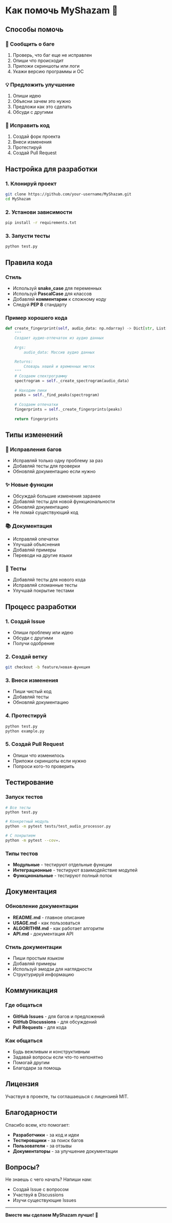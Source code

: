 # Как помочь MyShazam 🤝

## Способы помочь

### 🐛 Сообщить о баге
1. Проверь, что баг еще не исправлен
2. Опиши что происходит
3. Приложи скриншоты или логи
4. Укажи версию программы и ОС

### 💡 Предложить улучшение
1. Опиши идею
2. Объясни зачем это нужно
3. Предложи как это сделать
4. Обсуди с другими

### 🔧 Исправить код
1. Создай форк проекта
2. Внеси изменения
3. Протестируй
4. Создай Pull Request

## Настройка для разработки

### 1. Клонируй проект
```bash
git clone https://github.com/your-username/MyShazam.git
cd MyShazam
```

### 2. Установи зависимости
```bash
pip install -r requirements.txt
```

### 3. Запусти тесты
```bash
python test.py
```

## Правила кода

### Стиль
- Используй **snake_case** для переменных
- Используй **PascalCase** для классов
- Добавляй **комментарии** к сложному коду
- Следуй **PEP 8** стандарту

### Пример хорошего кода
```python
def create_fingerprint(self, audio_data: np.ndarray) -> Dict[str, List[Tuple[int, int]]]:
    """
    Создает аудио-отпечаток из аудио данных
    
    Args:
        audio_data: Массив аудио данных
        
    Returns:
        Словарь хешей и временных меток
    """
    # Создаем спектрограмму
    spectrogram = self._create_spectrogram(audio_data)
    
    # Находим пики
    peaks = self._find_peaks(spectrogram)
    
    # Создаем отпечатки
    fingerprints = self._create_fingerprints(peaks)
    
    return fingerprints
```

## Типы изменений

### 🐛 Исправления багов
- Исправляй только одну проблему за раз
- Добавляй тесты для проверки
- Обновляй документацию если нужно

### ✨ Новые функции
- Обсуждай большие изменения заранее
- Добавляй тесты для новой функциональности
- Обновляй документацию
- Не ломай существующий код

### 📚 Документация
- Исправляй опечатки
- Улучшай объяснения
- Добавляй примеры
- Переводи на другие языки

### 🧪 Тесты
- Добавляй тесты для нового кода
- Исправляй сломанные тесты
- Улучшай покрытие тестами

## Процесс разработки

### 1. Создай Issue
- Опиши проблему или идею
- Обсуди с другими
- Получи одобрение

### 2. Создай ветку
```bash
git checkout -b feature/новая-функция
```

### 3. Внеси изменения
- Пиши чистый код
- Добавляй тесты
- Обновляй документацию

### 4. Протестируй
```bash
python test.py
python example.py
```

### 5. Создай Pull Request
- Опиши что изменилось
- Приложи скриншоты если нужно
- Попроси кого-то проверить

## Тестирование

### Запуск тестов
```bash
# Все тесты
python test.py

# Конкретный модуль
python -m pytest tests/test_audio_processor.py

# С покрытием
python -m pytest --cov=.
```

### Типы тестов
- **Модульные** - тестируют отдельные функции
- **Интеграционные** - тестируют взаимодействие модулей
- **Функциональные** - тестируют полный поток

## Документация

### Обновление документации
- **README.md** - главное описание
- **USAGE.md** - как пользоваться
- **ALGORITHM.md** - как работает алгоритм
- **API.md** - документация API

### Стиль документации
- Пиши простым языком
- Добавляй примеры
- Используй эмодзи для наглядности
- Структурируй информацию

## Коммуникация

### Где общаться
- **GitHub Issues** - для багов и предложений
- **GitHub Discussions** - для обсуждений
- **Pull Requests** - для кода

### Как общаться
- Будь вежливым и конструктивным
- Задавай вопросы если что-то непонятно
- Помогай другим
- Благодари за помощь

## Лицензия

Участвуя в проекте, ты соглашаешься с лицензией MIT.

## Благодарности

Спасибо всем, кто помогает:
- **Разработчики** - за код и идеи
- **Тестировщики** - за поиск багов
- **Пользователи** - за отзывы
- **Документаторы** - за улучшение документации

## Вопросы?

Не знаешь с чего начать? Напиши нам:
- Создай Issue с вопросом
- Участвуй в Discussions
- Изучи существующие Issues

---

**Вместе мы сделаем MyShazam лучше!** 🎵